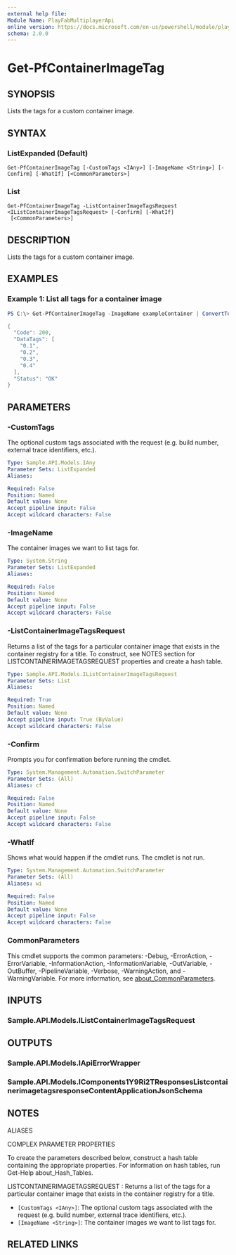 ```yaml
---
external help file:
Module Name: PlayFabMultiplayerApi
online version: https://docs.microsoft.com/en-us/powershell/module/playfabmultiplayerapi/get-pfcontainerimagetag
schema: 2.0.0
---
```


# Get-PfContainerImageTag

## SYNOPSIS
Lists the tags for a custom container image.

## SYNTAX

### ListExpanded (Default)
```
Get-PfContainerImageTag [-CustomTags <IAny>] [-ImageName <String>] [-Confirm] [-WhatIf] [<CommonParameters>]
```

### List
```
Get-PfContainerImageTag -ListContainerImageTagsRequest <IListContainerImageTagsRequest> [-Confirm] [-WhatIf]
 [<CommonParameters>]
```

## DESCRIPTION
Lists the tags for a custom container image.

## EXAMPLES

### Example 1: List all tags for a container image
```powershell
PS C:\> Get-PfContainerImageTag -ImageName exampleContainer | ConvertTo-Json -depth 5

{
  "Code": 200,
  "DataTags": [
    "0.1",
    "0.2",
    "0.3",
    "0.4"
  ],
  "Status": "OK"
}
```



## PARAMETERS

### -CustomTags
The optional custom tags associated with the request (e.g.
build number, external trace identifiers, etc.).

```yaml
Type: Sample.API.Models.IAny
Parameter Sets: ListExpanded
Aliases:

Required: False
Position: Named
Default value: None
Accept pipeline input: False
Accept wildcard characters: False
```

### -ImageName
The container images we want to list tags for.

```yaml
Type: System.String
Parameter Sets: ListExpanded
Aliases:

Required: False
Position: Named
Default value: None
Accept pipeline input: False
Accept wildcard characters: False
```

### -ListContainerImageTagsRequest
Returns a list of the tags for a particular container image that exists in the container registry for a title.
To construct, see NOTES section for LISTCONTAINERIMAGETAGSREQUEST properties and create a hash table.

```yaml
Type: Sample.API.Models.IListContainerImageTagsRequest
Parameter Sets: List
Aliases:

Required: True
Position: Named
Default value: None
Accept pipeline input: True (ByValue)
Accept wildcard characters: False
```

### -Confirm
Prompts you for confirmation before running the cmdlet.

```yaml
Type: System.Management.Automation.SwitchParameter
Parameter Sets: (All)
Aliases: cf

Required: False
Position: Named
Default value: None
Accept pipeline input: False
Accept wildcard characters: False
```

### -WhatIf
Shows what would happen if the cmdlet runs.
The cmdlet is not run.

```yaml
Type: System.Management.Automation.SwitchParameter
Parameter Sets: (All)
Aliases: wi

Required: False
Position: Named
Default value: None
Accept pipeline input: False
Accept wildcard characters: False
```

### CommonParameters
This cmdlet supports the common parameters: -Debug, -ErrorAction, -ErrorVariable, -InformationAction, -InformationVariable, -OutVariable, -OutBuffer, -PipelineVariable, -Verbose, -WarningAction, and -WarningVariable. For more information, see [about_CommonParameters](http://go.microsoft.com/fwlink/?LinkID=113216).

## INPUTS

### Sample.API.Models.IListContainerImageTagsRequest

## OUTPUTS

### Sample.API.Models.IApiErrorWrapper

### Sample.API.Models.IComponents1Y9Ri2TResponsesListcontainerimagetagsresponseContentApplicationJsonSchema

## NOTES

ALIASES

COMPLEX PARAMETER PROPERTIES

To create the parameters described below, construct a hash table containing the appropriate properties. For information on hash tables, run Get-Help about_Hash_Tables.


LISTCONTAINERIMAGETAGSREQUEST <IListContainerImageTagsRequest>: Returns a list of the tags for a particular container image that exists in the container registry for a title.
  - `[CustomTags <IAny>]`: The optional custom tags associated with the request (e.g. build number, external trace identifiers, etc.).
  - `[ImageName <String>]`: The container images we want to list tags for.

## RELATED LINKS

